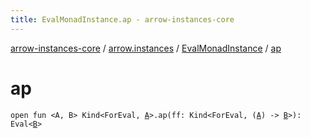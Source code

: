 ```yaml
---
title: EvalMonadInstance.ap - arrow-instances-core
---
```


[arrow-instances-core](../../index.html) / [arrow.instances](../index.html) / [EvalMonadInstance](index.html) / [ap](./ap.html)

# ap

`open fun <A, B> Kind<ForEval, `[`A`](ap.html#A)`>.ap(ff: Kind<ForEval, (`[`A`](ap.html#A)`) -> `[`B`](ap.html#B)`>): Eval<`[`B`](ap.html#B)`>`